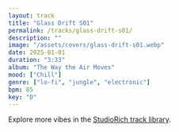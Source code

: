 ```yaml
---
layout: track
title: "Glass Drift S01"
permalink: /tracks/glass-drift-s01/
description: ""
image: "/assets/covers/glass-drift-s01.webp"
date: 2025-01-01
duration: "3:33"
album: "The Way the Air Moves"
mood: ["Chill"]
genre: ["lo-fi", "jungle", "electronic"]
bpm: 85
key: "D"
---
```


Explore more vibes in the [StudioRich track library](/tracks/).
